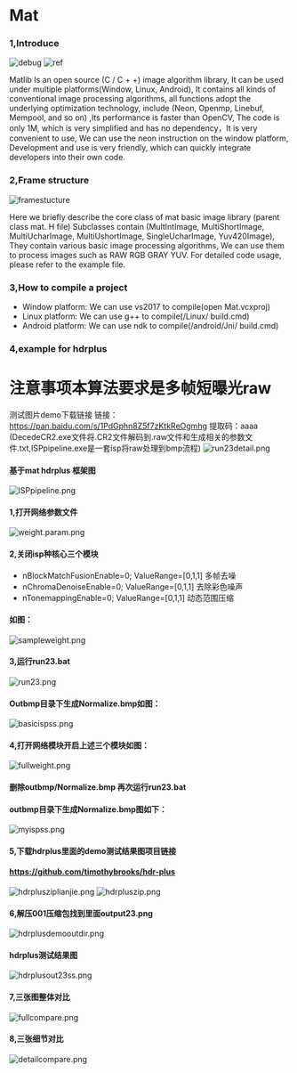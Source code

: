 # Mat
### 1,Introduce
![debug](./Picture/debug.png)
![ref](./Picture/ref.png)




 Matlib Is an open source (C / C + +) image algorithm library, It can be used under multiple platforms(Window, Linux, Android), It contains all kinds of conventional image processing algorithms, all functions adopt the underlying optimization technology, include (Neon, Openmp, Linebuf, Mempool, and so on) ,Its performance is faster than OpenCV, The code is only 1M, which is very simplified and has no dependency，It is very convenient to use, We can use the neon instruction on the window platform, Development and use is very friendly, which can quickly integrate developers into their own code.





### 2,Frame structure
![framestucture](./Picture/framestucture.png)





 Here we briefly describe the core class of mat basic image library (parent class mat. H file) 
Subclasses contain (MultIntImage, MultiShortImage, MultiUcharImage, MultiUshortImage, SingleUcharImage, Yuv420Image), They contain various basic image processing algorithms, We can use them to process images such as RAW RGB GRAY YUV.
For detailed code usage, please refer to the example file.
### 3,How to compile a project
* Window platform: We can use vs2017 to compile(open Mat.vcxproj)
* Linux platform: We can use g++ to compile(/Linux/ build.cmd)
* Android platform: We can use ndk to compile(/android/Jni/ build.cmd)


### 4,example for hdrplus
# 注意事项本算法要求是多帧短曝光raw
测试图片demo下载链接
链接：https://pan.baidu.com/s/1PdGphn8Z5f7zKtkReOgmhg 
提取码：aaaa
(DecedeCR2.exe文件将.CR2文件解码到.raw文件和生成相关的参数文件.txt,ISPpipeline.exe是一套isp将raw处理到bmp流程)
![run23detail.png](./Picture/run23detail.png)
#### 基于mat hdrplus 框架图
![ISPpipeline.png](./Picture/ISPpipeline.png)

#### 1,打开网络参数文件
![weight.param.png](./Picture/weight.param.png)


#### 2,关闭isp种核心三个模块
* nBlockMatchFusionEnable=0;	ValueRange=[0,1,1] 多帧去噪
* nChromaDenoiseEnable=0;	ValueRange=[0,1,1] 去除彩色噪声
* nTonemappingEnable=0;	ValueRange=[0,1,1] 动态范围压缩
#### 如图：
![sampleweight.png](./Picture/sampleweight.png)

 
#### 3,运行run23.bat
![run23.png](./Picture/run23.png)
 
#### Outbmp目录下生成Normalize.bmp如图：
![basicispss.png](./Picture/basicispss.png)

 
#### 4,打开网络模块开启上述三个模块如图：
![fullweight.png](./Picture/fullweight.png)
 
#### 删除outbmp/Normalize.bmp 再次运行run23.bat
#### outbmp目录下生成Normalize.bmp图如下：
![myispss.png](./Picture/myispss.png)
 

#### 5,下载hdrplus里面的demo测试结果图项目链接
#### https://github.com/timothybrooks/hdr-plus
![hdrplusziplianjie.png](./Picture/hdrplusziplianjie.png)
![hdrpluszip.png](./Picture/hdrpluszip.png)
 
#### 6,解压001压缩包找到里面output23.png
![hdrplusdemooutdir.png](./Picture/hdrplusdemooutdir.png)
 
#### hdrplus测试结果图
![hdrplusout23ss.png](./Picture/hdrplusout23ss.png)

#### 7,三张图整体对比
![fullcompare.png](./Picture/fullcompare.png)
#### 8,三张细节对比
![detailcompare.png](./Picture/detailcompare.png)



